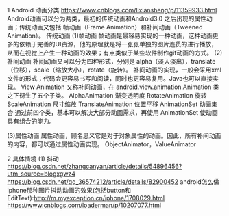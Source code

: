 1 Android 动画分类
https://www.cnblogs.com/lixiansheng/p/11359933.html
Android动画可以分为两类，最初的传统动画和Android3.0 之后出现的属性动画；传统动画又包括 帧动画（Frame Animation）和补间动画（Tweened Animation）。
传统动画
(1)帧动画
帧动画是最容易实现的一种动画，这种动画更多的依赖于完善的UI资源，他的原理就是将一张张单独的图片连贯的进行播放，
从而在视觉上产生一种动画的效果；有点类似于某些软件制作gif动画的方式。
(2)补间动画
补间动画又可以分为四种形式，分别是 alpha（淡入淡出），translate（位移），scale（缩放大小），rotate（旋转）。
补间动画的实现，一般会采用xml 文件的形式；代码会更容易书写和阅读，同时也更容易复用。Java也可以直接实现。
View Animation
又称补间动画，在 android.view.animation.Animation 类之下衍生了五个子类。
AlphaAnimation	渐变透明度
RotateAnimation	旋转
ScaleAnimation	尺寸缩放
TranslateAnimation	位置平移
AnimationSet	动画集合
​通过前四个类，基本可以解决大部分动画需求，再使用 AnimationSet 使动画具有组合的能力。

(3)属性动画
属性动画，顾名思义它是对于对象属性的动画。因此，所有补间动画的内容，都可以通过属性动画实现。
ObjectAnimator，ValueAnimator

2 具体情境
 (1) 抖动
 https://blog.csdn.net/zhangcanyan/article/details/54896456?utm_source=blogxgwz4
 https://blog.csdn.net/qq_36574212/article/details/82900452
android怎么做iphone那种图片抖动动画的效果(包括button和EditText):http://m.myexception.cn/iphone/1708029.html
https://www.cnblogs.com/loaderman/p/10207077.html
